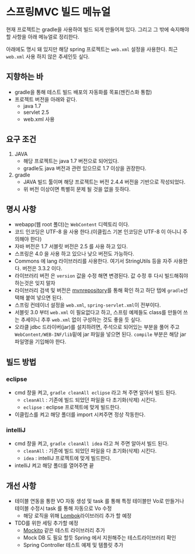 # 스프링MVC 빌드 메뉴얼 #
현재 프로젝트는 gradle을 사용하여 빌드 되게 만들어져 있다.
그리고 그 밖에 숙지해야 할 사항을 아래 메뉴얼로 정리한다.

아래에도 명시 돼 있지만 해당 spring 프로젝트는 `web.xml` 설정을 사용한다. 최근 `web.xml` 사용 하지 않은 추세인듯 싶다.

## 지향하는 바 ##
- gradle을 통해 테스트 빌드 배포의 자동화를 목표(젠킨스화 통합)
- 프로젝트 버전을 아래와 같다.
	- java 1.7
	- servlet 2.5
	- web.xml 사용

## 요구 조건 ##
1. JAVA
	- 해당 프로젝트는 java 1.7 버전으로 되어있다.
	- gradle도 java 버전과 관련 있으므로 1.7 이상을 권장한다.
2. gradle
	- JAVA 빌드 툴이며 해당 프로젝트는 버전 2.4.4 버전을 기반으로 작성되었다.
	- 위 버전 이상이면 특별히 문제 될 것을 없을 듯하다.

## 명시 사항 ##
- webapp(웹 root 폴더)는 `WebContent` 디렉토리 이다.
- 코드 인코딩은 UTF-8 을 사용 한다.(이클립스 기본 인코딩은 UTF-8 이 아니니 주의해야 한다)
- 자바 버전은 1.7 서블릿 버전은 2.5 를 사용 하고 있다.
- 스프링은 4.0 을 사용 하고 있으나 낮으 버전도 가능하다.
- Commons 에 lang 라이브러리를 사용한다. 여기서 StringUtils 등을 자주 사용한다. 버전은 3.3.2 이다.
- 라이브러리 버전 은 `version` 값을 수정 해면 변경된다. 값 수정 후 다시 빌드해줘야 하는것은 잊지 말자
- 라이브러리 검색 및 버전은 [mvnrepository](http://www.mvnrepository.com/)를 통해 확인 하고 하단 텝에 `gradle`선택해 붙여 넣으면 된다.
- 스프링 컨테이너 설정을 `web.xml`, `spring-servlet.xml`이 전부이다.
- 서블릿 3.0 부터 `web.xml` 이 필요없다고 하고, 스프링 예제들도 class를 만들어 쓰는 추세이니 추후 `web.xml` 없이 구성하는 것도 좋을 듯 싶다. 
- 오라클 jdbc 드라이버(jar)를 설치하려면, 주석으로 되어있는 부분을 풀어 주고 `WebContent/WEB-INF/lib`밑에 jar 파일을 넣으면 된다. `compile` 부분은 해당 jar 파일명을 기입해야 한다.

## 빌드 방법 ##

### eclipse ###
- cmd 창을 켜고, `gradle cleanAll eclipse` 라고 쳐 주면 알아서 빌드 된다.
	- `cleanAll` : 기존에 빌드 되었던 파일을 다 초기화(삭제) 시킨다.
	- `eclipse` : eclipse 프로젝트에 맞게 빌드한다. 
- 이클립스를 켜고 해당 폴더를 import 시켜주면 정상 작동한다.

### intelliJ ###
- cmd 창을 켜고, `gradle cleanAll idea` 라고 쳐 주면 알아서 빌드 된다.
	- `cleanAll` : 기존에 빌드 되었던 파일을 다 초기화(삭제) 시킨다.
	- `idea` : intelliJ 프로젝트에 맞게 빌드한다. 
- intelliJ 켜고 해당 폴더를 열어주면 끝

## 개선 사항 ##
- 테이블 연동을 통한 VO 자동 생성 및 task 를 통해 특정 테이블만 Vo로 만들거나 테이블 수정시 task 를 통해 자동으로 Vo 수정
	- 해당 로직을 위해 [Lombok](https://projectlombok.org/)라이브러리 추가 할 예정
- TDD를 위한 세팅 추가할 예정
	- [Mockito](http://mockito.org/) 같은 테스트 라이브러리 추가
	- Mock DB 도 필요 할듯 Spring 에서 지원해주는 테스트라이브러리 확인
	- Spring Controller 테스트 예제 및 템플릿 추가



 